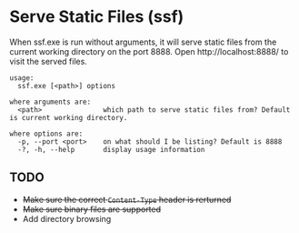 ﻿# Serve Static Files (ssf)

When ssf.exe is run without arguments, it will serve static files from the current working directory on the port 8888. Open http://localhost:8888/ to visit the served files.

```
usage:
  ssf.exe [<path>] options

where arguments are:
  <path>               which path to serve static files from? Default is current working directory.

where options are:
  -p, --port <port>    on what should I be listing? Default is 8888
  -?, -h, --help       display usage information
```

## TODO

- ~~Make sure the correct ``Content-Type`` header is rerturned~~
- ~~Make sure binary files are supported~~
- Add directory browsing
